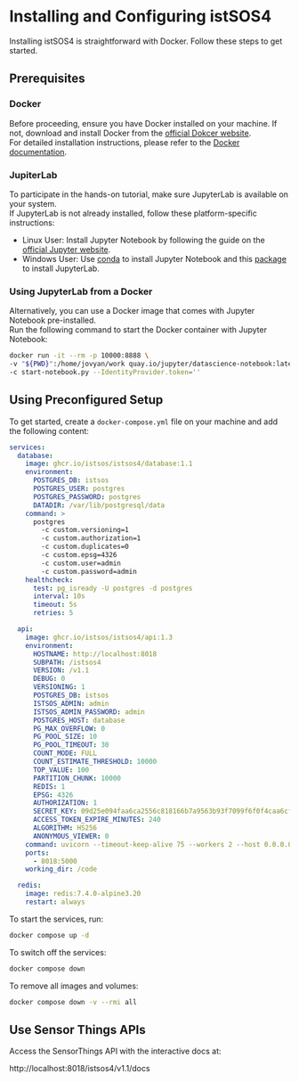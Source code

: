# Installing and Configuring istSOS4
Installing istSOS4 is straightforward with Docker. Follow these steps to get started.

## Prerequisites

### Docker
Before proceeding, ensure you have Docker installed on your machine. If not, download and install Docker from the [official Dokcer website](https://docs.docker.com/get-docker/).  
For detailed installation instructions, please refer to the [Docker documentation](https://docs.docker.com/get-docker/).

### JupiterLab
To participate in the hands-on tutorial, make sure JupyterLab is available on your system.  
If JupyterLab is not already installed, follow these platform-specific instructions:

- Linux User: Install Jupyter Notebook by following the guide on the [official Jupyter website](https://jupyter.org/install).
- Windows User: Use [conda](https://docs.conda.io/projects/conda/en/latest/user-guide/install/windows.html) to install Jupyter Notebook and this [package](https://anaconda.org/conda-forge/jupyterlab) to install JupyterLab.

### Using JupyterLab from a Docker
Alternatively, you can use a Docker image that comes with Jupyter Notebook pre-installed.  
Run the following command to start the Docker container with Jupyter Notebook:

```sh
docker run -it --rm -p 10000:8888 \
-v "${PWD}":/home/jovyan/work quay.io/jupyter/datascience-notebook:latest \
-c start-notebook.py --IdentityProvider.token=''
```

## Using Preconfigured Setup

To get started, create a `docker-compose.yml` file on your machine and add the following content:


```yaml
services:
  database:
    image: ghcr.io/istsos/istsos4/database:1.1
    environment:
      POSTGRES_DB: istsos
      POSTGRES_USER: postgres
      POSTGRES_PASSWORD: postgres
      DATADIR: /var/lib/postgresql/data
    command: >
      postgres
        -c custom.versioning=1
        -c custom.authorization=1
        -c custom.duplicates=0
        -c custom.epsg=4326
        -c custom.user=admin
        -c custom.password=admin
    healthcheck:
      test: pg_isready -U postgres -d postgres
      interval: 10s
      timeout: 5s
      retries: 5

  api:
    image: ghcr.io/istsos/istsos4/api:1.3
    environment:
      HOSTNAME: http://localhost:8018
      SUBPATH: /istsos4
      VERSION: /v1.1
      DEBUG: 0
      VERSIONING: 1
      POSTGRES_DB: istsos
      ISTSOS_ADMIN: admin
      ISTSOS_ADMIN_PASSWORD: admin
      POSTGRES_HOST: database
      PG_MAX_OVERFLOW: 0
      PG_POOL_SIZE: 10
      PG_POOL_TIMEOUT: 30
      COUNT_MODE: FULL
      COUNT_ESTIMATE_THRESHOLD: 10000
      TOP_VALUE: 100
      PARTITION_CHUNK: 10000
      REDIS: 1
      EPSG: 4326
      AUTHORIZATION: 1
      SECRET_KEY: 09d25e094faa6ca2556c818166b7a9563b93f7099f6f0f4caa6cf63b88e8d3e7
      ACCESS_TOKEN_EXPIRE_MINUTES: 240
      ALGORITHM: HS256
      ANONYMOUS_VIEWER: 0
    command: uvicorn --timeout-keep-alive 75 --workers 2 --host 0.0.0.0 --port 5000 app.main:app
    ports:
      - 8018:5000
    working_dir: /code

  redis:
    image: redis:7.4.0-alpine3.20
    restart: always
```

To start the services, run:

```sh
docker compose up -d
```

To switch off the services:

```sh
docker compose down
```

To remove all images and volumes:

```sh
docker compose down -v --rmi all
```

## Use Sensor Things APIs

Access the SensorThings API with the interactive docs at:

http://localhost:8018/istsos4/v1.1/docs
